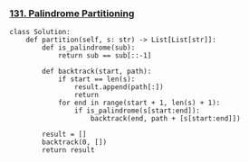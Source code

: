 ### [131. Palindrome Partitioning](https://leetcode.com/problems/palindrome-partitioning/submissions/)

```
class Solution:
    def partition(self, s: str) -> List[List[str]]:
        def is_palindrome(sub):
            return sub == sub[::-1]

        def backtrack(start, path):
            if start == len(s):
                result.append(path[:])
                return
            for end in range(start + 1, len(s) + 1):
                if is_palindrome(s[start:end]):
                    backtrack(end, path + [s[start:end]])

        result = []
        backtrack(0, [])
        return result
```
